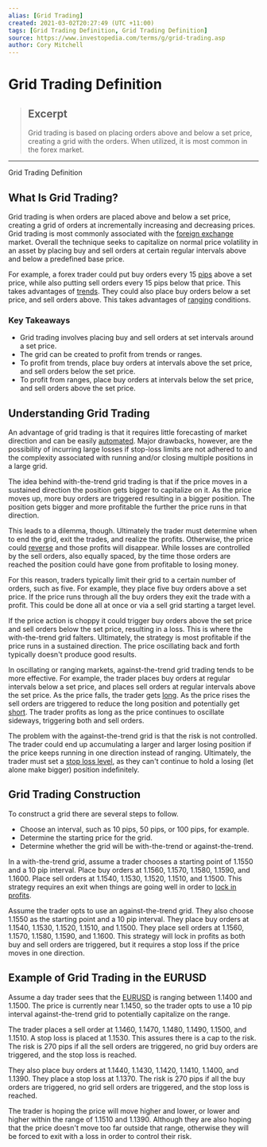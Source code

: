 ```yaml
---
alias: [Grid Trading]
created: 2021-03-02T20:27:49 (UTC +11:00)
tags: [Grid Trading Definition, Grid Trading Definition]
source: https://www.investopedia.com/terms/g/grid-trading.asp
author: Cory Mitchell
---
```


# Grid Trading Definition

> ## Excerpt
> Grid trading is based on placing orders above and below a set price, creating a grid with the orders. When utilized, it is most common in the forex market.

---

Grid Trading Definition
## What Is Grid Trading?

Grid trading is when orders are placed above and below a set price, creating a grid of orders at incrementally increasing and decreasing prices. Grid trading is most commonly associated with the [foreign exchange](https://www.investopedia.com/terms/f/foreign-exchange.asp) market. Overall the technique seeks to capitalize on normal price volatility in an asset by placing buy and sell orders at certain regular intervals above and below a predefined base price.

For example, a forex trader could put buy orders every 15 [pips](https://www.investopedia.com/terms/p/pip.asp) above a set price, while also putting sell orders every 15 pips below that price. This takes advantages of [trends](https://www.investopedia.com/terms/t/trend.asp). They could also place buy orders below a set price, and sell orders above. This takes advantages of [ranging](https://www.investopedia.com/terms/t/tradingrange.asp) conditions.

### Key Takeaways

-   Grid trading involves placing buy and sell orders at set intervals around a set price.
-   The grid can be created to profit from trends or ranges.
-   To profit from trends, place buy orders at intervals above the set price, and sell orders below the set price.
-   To profit from ranges, place buy orders at intervals below the set price, and sell orders above the set price.

## Understanding Grid Trading

An advantage of grid trading is that it requires little forecasting of market direction and can be easily [automated](https://www.investopedia.com/articles/trading/11/automated-trading-systems.asp). Major drawbacks, however, are the possibility of incurring large losses if stop-loss limits are not adhered to and the complexity associated with running and/or closing multiple positions in a large grid.

The idea behind with-the-trend grid trading is that if the price moves in a sustained direction the position gets bigger to capitalize on it. As the price moves up, more buy orders are triggered resulting in a bigger position. The position gets bigger and more profitable the further the price runs in that direction.

This leads to a dilemma, though. Ultimately the trader must determine when to end the grid, exit the trades, and realize the profits. Otherwise, the price could [reverse](https://www.investopedia.com/terms/r/reversal.asp) and those profits will disappear. While losses are controlled by the sell orders, also equally spaced, by the time those orders are reached the position could have gone from profitable to losing money.

For this reason, traders typically limit their grid to a certain number of orders, such as five. For example, they place five buy orders above a set price. If the price runs through all the buy orders they exit the trade with a profit. This could be done all at once or via a sell grid starting a target level.

If the price action is choppy it could trigger buy orders above the set price and sell orders below the set price, resulting in a loss. This is where the with-the-trend grid falters. Ultimately, the strategy is most profitable if the price runs in a sustained direction. The price oscillating back and forth typically doesn't produce good results.

In oscillating or ranging markets, against-the-trend grid trading tends to be more effective. For example, the trader places buy orders at regular intervals below a set price, and places sell orders at regular intervals above the set price. As the price falls, the trader gets [long](https://www.investopedia.com/terms/l/long.asp). As the price rises the sell orders are triggered to reduce the long position and potentially get [short](https://www.investopedia.com/terms/s/short.asp). The trader profits as long as the price continues to oscillate sideways, triggering both and sell orders.

The problem with the against-the-trend grid is that the risk is not controlled. The trader could end up accumulating a larger and larger losing position if the price keeps running in one direction instead of ranging. Ultimately, the trader must set a [stop loss level](https://www.investopedia.com/articles/stocks/09/use-stop-loss.asp), as they can't continue to hold a losing (let alone make bigger) position indefinitely.

## Grid Trading Construction

To construct a grid there are several steps to follow.

-   Choose an interval, such as 10 pips, 50 pips, or 100 pips, for example.
-   Determine the starting price for the grid.
-   Determine whether the grid will be with-the-trend or against-the-trend.

In a with-the-trend grid, assume a trader chooses a starting point of 1.1550 and a 10 pip interval. Place buy orders at 1.1560, 1.1570, 1.1580, 1.1590, and 1.1600. Place sell orders at 1.1540, 1.1530, 1.1520, 1.1510, and 1.1500. This strategy requires an exit when things are going well in order to [lock in profits](https://www.investopedia.com/terms/l/lock_in_profits.asp).

Assume the trader opts to use an against-the-trend grid. They also choose 1.1550 as the starting point and a 10 pip interval. They place buy orders at 1.1540, 1.1530, 1.1520, 1.1510, and 1.1500. They place sell orders at 1.1560, 1.1570, 1.1580, 1.1590, and 1.1600. This strategy will lock in profits as both buy and sell orders are triggered, but it requires a stop loss if the price moves in one direction.

## Example of Grid Trading in the EURUSD

Assume a day trader sees that the [EURUSD](https://www.investopedia.com/terms/forex/e/eur-usd-euro-us-dollar-currency-pair.asp) is ranging between 1.1400 and 1.1500. The price is currently near 1.1450, so the trader opts to use a 10 pip interval against-the-trend grid to potentially capitalize on the range.

The trader places a sell order at 1.1460, 1.1470, 1.1480, 1.1490, 1.1500, and 1.1510. A stop loss is placed at 1.1530. This assures there is a cap to the risk. The risk is 270 pips if all the sell orders are triggered, no grid buy orders are triggered, and the stop loss is reached.

They also place buy orders at 1.1440, 1.1430, 1.1420, 1.1410, 1.1400, and 1.1390. They place a stop loss at 1.1370. The risk is 270 pips if all the buy orders are triggered, no grid sell orders are triggered, and the stop loss is reached.

The trader is hoping the price will move higher and lower, or lower and higher within the range of 1.1510 and 1.1390. Although they are also hoping that the price doesn't move too far outside that range, otherwise they will be forced to exit with a loss in order to control their risk.
